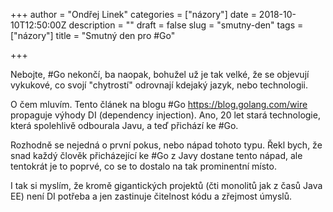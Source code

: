 +++
author = "Ondřej Linek"
categories = ["názory"]
date = 2018-10-10T12:50:00Z
description = ""
draft = false
slug = "smutny-den"
tags = ["názory"]
title = "Smutný den pro #Go"

+++

Nebojte, #Go nekončí, ba naopak, bohužel už je tak velké, že se objevují vykukové, co svojí "chytrostí" odrovnají kdejaký jazyk, nebo technologii.

O čem mluvím. Tento článek na blogu #Go https://blog.golang.com/wire propaguje výhody DI (dependency injection). Ano, 20 let stará technologie, která spolehlivě odbourala Javu, a teď přichází ke #Go. 

Rozhodně se nejedná o první pokus, nebo nápad tohoto typu. Řekl bych, že snad každý člověk přicházející ke #Go z Javy dostane tento nápad, ale tentokrát je to poprvé, co se to dostalo na tak prominentní místo.

I tak si myslím, že kromě gigantických projektů (čti monolitů jak z časů Java EE) není DI potřeba a jen zastinuje čitelnost kódu a zřejmost úmyslů.